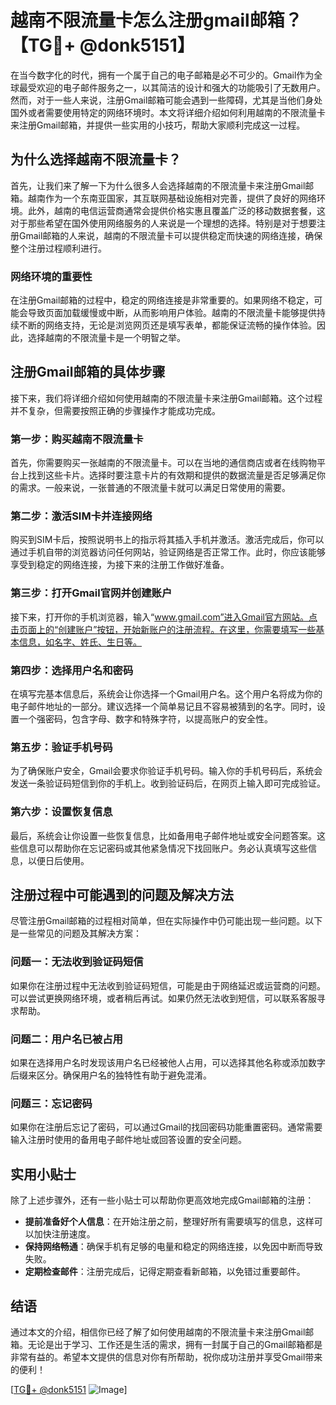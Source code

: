 # 越南不限流量卡怎么注册gmail邮箱？【TG💪+ @donk5151】

在当今数字化的时代，拥有一个属于自己的电子邮箱是必不可少的。Gmail作为全球最受欢迎的电子邮件服务之一，以其简洁的设计和强大的功能吸引了无数用户。然而，对于一些人来说，注册Gmail邮箱可能会遇到一些障碍，尤其是当他们身处国外或者需要使用特定的网络环境时。本文将详细介绍如何利用越南的不限流量卡来注册Gmail邮箱，并提供一些实用的小技巧，帮助大家顺利完成这一过程。

## 为什么选择越南不限流量卡？

首先，让我们来了解一下为什么很多人会选择越南的不限流量卡来注册Gmail邮箱。越南作为一个东南亚国家，其互联网基础设施相对完善，提供了良好的网络环境。此外，越南的电信运营商通常会提供价格实惠且覆盖广泛的移动数据套餐，这对于那些希望在国外使用网络服务的人来说是一个理想的选择。特别是对于想要注册Gmail邮箱的人来说，越南的不限流量卡可以提供稳定而快速的网络连接，确保整个注册过程顺利进行。

### 网络环境的重要性

在注册Gmail邮箱的过程中，稳定的网络连接是非常重要的。如果网络不稳定，可能会导致页面加载缓慢或中断，从而影响用户体验。越南的不限流量卡能够提供持续不断的网络支持，无论是浏览网页还是填写表单，都能保证流畅的操作体验。因此，选择越南的不限流量卡是一个明智之举。

## 注册Gmail邮箱的具体步骤

接下来，我们将详细介绍如何使用越南的不限流量卡来注册Gmail邮箱。这个过程并不复杂，但需要按照正确的步骤操作才能成功完成。

### 第一步：购买越南不限流量卡

首先，你需要购买一张越南的不限流量卡。可以在当地的通信商店或者在线购物平台上找到这些卡片。选择时要注意卡片的有效期和提供的数据流量是否足够满足你的需求。一般来说，一张普通的不限流量卡就可以满足日常使用的需要。

### 第二步：激活SIM卡并连接网络

购买到SIM卡后，按照说明书上的指示将其插入手机并激活。激活完成后，你可以通过手机自带的浏览器访问任何网站，验证网络是否正常工作。此时，你应该能够享受到稳定的网络连接，为接下来的注册工作做好准备。

### 第三步：打开Gmail官网并创建账户

接下来，打开你的手机浏览器，输入“www.gmail.com”进入Gmail官方网站。点击页面上的“创建账户”按钮，开始新账户的注册流程。在这里，你需要填写一些基本信息，如名字、姓氏、生日等。

### 第四步：选择用户名和密码

在填写完基本信息后，系统会让你选择一个Gmail用户名。这个用户名将成为你的电子邮件地址的一部分。建议选择一个简单易记且不容易被猜到的名字。同时，设置一个强密码，包含字母、数字和特殊字符，以提高账户的安全性。

### 第五步：验证手机号码

为了确保账户安全，Gmail会要求你验证手机号码。输入你的手机号码后，系统会发送一条验证码短信到你的手机上。收到验证码后，在网页上输入即可完成验证。

### 第六步：设置恢复信息

最后，系统会让你设置一些恢复信息，比如备用电子邮件地址或安全问题答案。这些信息可以帮助你在忘记密码或其他紧急情况下找回账户。务必认真填写这些信息，以便日后使用。

## 注册过程中可能遇到的问题及解决方法

尽管注册Gmail邮箱的过程相对简单，但在实际操作中仍可能出现一些问题。以下是一些常见的问题及其解决方案：

### 问题一：无法收到验证码短信

如果你在注册过程中无法收到验证码短信，可能是由于网络延迟或运营商的问题。可以尝试更换网络环境，或者稍后再试。如果仍然无法收到短信，可以联系客服寻求帮助。

### 问题二：用户名已被占用

如果在选择用户名时发现该用户名已经被他人占用，可以选择其他名称或添加数字后缀来区分。确保用户名的独特性有助于避免混淆。

### 问题三：忘记密码

如果你在注册后忘记了密码，可以通过Gmail的找回密码功能重置密码。通常需要输入注册时使用的备用电子邮件地址或回答设置的安全问题。

## 实用小贴士

除了上述步骤外，还有一些小贴士可以帮助你更高效地完成Gmail邮箱的注册：

- **提前准备好个人信息**：在开始注册之前，整理好所有需要填写的信息，这样可以加快注册速度。
- **保持网络畅通**：确保手机有足够的电量和稳定的网络连接，以免因中断而导致失败。
- **定期检查邮件**：注册完成后，记得定期查看新邮箱，以免错过重要邮件。

## 结语

通过本文的介绍，相信你已经了解了如何使用越南的不限流量卡来注册Gmail邮箱。无论是出于学习、工作还是生活的需求，拥有一封属于自己的Gmail邮箱都是非常有益的。希望本文提供的信息对你有所帮助，祝你成功注册并享受Gmail带来的便利！

[[TG💪+ @donk5151](https://t.me/s/donk5151) ![Image](https://i.postimg.cc/rwNCRYN7/Snipaste-2025-04-30-17-27-05.png)]